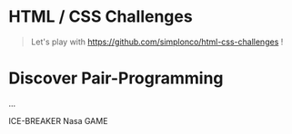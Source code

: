 # HTML / CSS Challenges

> Let's play with https://github.com/simplonco/html-css-challenges !

# Discover Pair-Programming

...

ICE-BREAKER Nasa GAME
